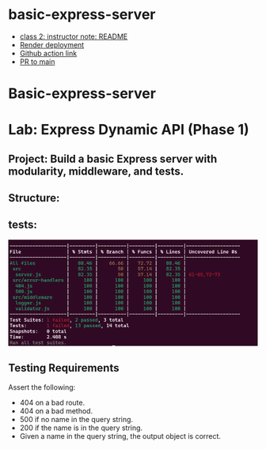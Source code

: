 # basic-express-server

- [class 2: instructor note: README](https://github.com/codefellows/seattle-javascript-401d58/blob/main/class-02/README.md)
- [Render deployment]()
- [Github action link]()
- [PR to main]()

# Basic-express-server
# Lab: Express Dynamic API (Phase 1)
## Project: Build a basic Express server with modularity, middleware, and tests.

## Structure:

## tests:
![alt text](image.png)
## Testing Requirements
Assert the following:
- 404 on a bad route.
- 404 on a bad method.
- 500 if no name in the query string.
- 200 if the name is in the query string.
- Given a name in the query string, the output object is correct.
